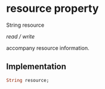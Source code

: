 


# resource property







String resource
  
_<span class="feature">read / write</span>_



<p>accompany resource information.</p>



## Implementation

```dart
String resource;
```







